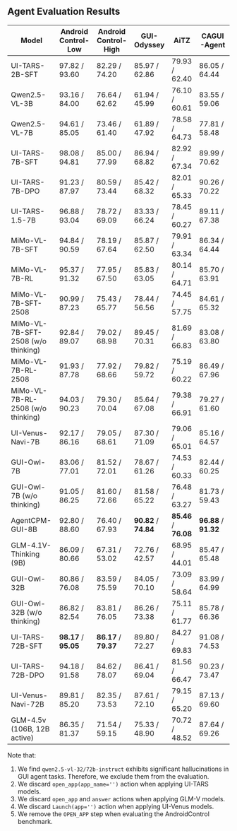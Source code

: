 ## Agent Evaluation Results

| Model                              | Android Control-Low   | Android Control-High  | GUI-Odyssey           | AiTZ                  | CAGUI-Agent           |
|------------------------------------|-----------------------|-----------------------|-----------------------|-----------------------|-----------------------|
| UI-TARS-2B-SFT                     | 97.82 / 93.60         | 82.29 / 74.20         | 85.97 / 62.86         | 79.93 / 62.40         | 86.05 / 64.44         |
| Qwen2.5-VL-3B                      | 93.16 / 84.00         | 76.64 / 62.62         | 61.94 / 45.99         | 76.10 / 60.61         | 83.55 / 59.06         |
| Qwen2.5-VL-7B                      | 94.61 / 85.05         | 73.46 / 61.40         | 61.89 / 47.92         | 78.58 / 64.73         | 77.81 / 58.48         |
| UI-TARS-7B-SFT                     | 98.08 / 94.81         | 85.00 / 77.99         | 86.94 / 68.82         | 82.92 / 67.34         | 89.99 / 70.62         |
| UI-TARS-7B-DPO                     | 91.23 / 87.97         | 80.59 / 73.44         | 85.42 / 68.32         | 82.01 / 65.33         | 90.26 / 70.22         |
| UI-TARS-1.5-7B                     | 96.88 / 93.04         | 78.72 / 69.09         | 83.33 / 66.24         | 78.45 / 60.27         | 89.11 / 67.38         |
| MiMo-VL-7B-SFT                     | 94.84 / 90.59         | 78.19 / 67.64         | 85.87 / 62.50         | 79.91 / 63.34         | 86.34 / 64.44         |
| MiMo-VL-7B-RL                      | 95.37 / 91.32         | 77.95 / 67.50         | 85.83 / 63.05         | 80.14 / 64.71         | 85.70 / 63.91         |
| MiMo-VL-7B-SFT-2508                | 90.99 / 87.23         | 75.43 / 65.77         | 78.44 / 56.56         | 74.45 / 57.75         | 84.61 / 65.32         |
| MiMo-VL-7B-SFT-2508 (w/o thinking) | 92.84 / 89.07         | 79.02 / 68.98         | 89.45 / 70.31         | 81.69 / 66.83         | 83.08 / 63.80         |
| MiMo-VL-7B-RL-2508                 | 91.93 / 87.78         | 77.92 / 68.66         | 79.82 / 59.72         | 75.19 / 60.22         | 86.49 / 67.96         |
| MiMo-VL-7B-RL-2508 (w/o thinking)  | 94.03 / 90.23         | 79.30 / 70.04         | 85.64 / 67.08         | 79.38 / 66.91         | 79.27 / 61.60         |
| UI-Venus-Navi-7B                   | 92.17 / 86.16         | 79.05 / 68.61         | 87.30 / 71.09         | 79.06 / 65.01         | 85.16 / 64.57         |
| GUI-Owl-7B                         | 83.06 / 77.01         | 81.52 / 72.01         | 78.67 / 61.26         | 74.53 / 60.33         | 82.44 / 60.25         |
| GUI-Owl-7B (w/o thinking)          | 91.05 / 86.25         | 81.60 / 72.66         | 81.58 / 65.22         | 76.48 / 63.27         | 81.73 / 59.43         |
| AgentCPM-GUI-8B                    | 92.80 / 88.60         | 76.40 / 67.93         | **90.82** / **74.84** | **85.46** / **76.08** | **96.88** / **91.32** |
| GLM-4.1V-Thinking (9B)             | 86.09 / 80.66         | 67.31 / 53.02         | 72.76 / 42.57         | 68.95 / 44.01         | 85.47 / 65.48         |
| GUI-Owl-32B                        | 80.86 / 76.08         | 83.59 / 75.59         | 84.05 / 70.10         | 73.09 / 58.64         | 83.99 / 64.99         |
| GUI-Owl-32B (w/o thinking)         | 86.82 / 82.54         | 83.81 / 76.05         | 86.26 / 73.38         | 75.11 / 61.77         | 85.78 / 66.36         |
| UI-TARS-72B-SFT                    | **98.17** / **95.05** | **86.17** / **79.37** | 89.80 / 72.27         | 84.27 / 69.83         | 91.08 / 74.53         |
| UI-TARS-72B-DPO                    | 94.18 / 91.58         | 84.62 / 78.07         | 86.41 / 69.04         | 81.56 / 66.47         | 90.23 / 73.47         |
| UI-Venus-Navi-72B                  | 89.81 / 85.20         | 82.35 / 73.53         | 87.61 / 72.10         | 79.15 / 65.20         | 87.13 / 69.60         |
| GLM-4.5v (106B, 12B active)        | 86.35 / 81.37         | 71.54 / 59.15         | 75.33 / 48.90         | 70.72 / 48.52         | 87.64 / 69.26         |


Note that:
1. We find `qwen2.5-vl-32/72b-instruct` exhibits significant hallucinations in GUI agent tasks. Therefore, we exclude them from the evaluation.
2. We discard `open_app(app_name='')` action when applying UI-TARS models.
3. We discard `open_app` and `answer` actions when applying GLM-V models.
4. We discard `Launch(app='')` action when applying UI-Venus models.
5. We remove the `OPEN_APP` step when evaluating the AndroidControl benchmark.
